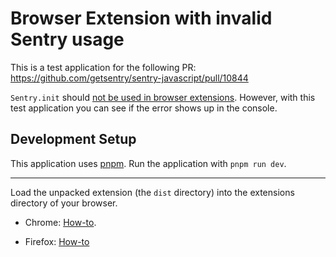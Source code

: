 # Browser Extension with invalid Sentry usage

This is a test application for the following PR: https://github.com/getsentry/sentry-javascript/pull/10844

`Sentry.init` should [not be used in browser extensions](https://docs.sentry.io/platforms/javascript/troubleshooting/#setting-up-sentry-in-shared-environments-eg-browser-extensions).
However, with this test application you can see if the error shows up in the console.

## Development Setup

This application uses [pnpm](https://pnpm.io/installation). Run the application with `pnpm run dev`.

---

Load the unpacked extension (the `dist` directory) into the extensions directory of your browser.

- Chrome: [How-to](https://developer.chrome.com/docs/extensions/get-started/tutorial/hello-world#load-unpacked).

- Firefox: [How-to](https://developer.mozilla.org/en-US/docs/Mozilla/Add-ons/WebExtensions/Your_first_WebExtension#trying_it_out)
